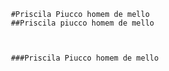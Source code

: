      #Priscila Piucco homem de mello
     ##Priscila piucco homem de mello



     ###Priscila Piucco homem de mello










